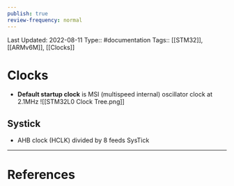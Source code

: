 ```yaml
---
publish: true
review-frequency: normal
---
```

Last Updated: 2022-08-11
Type:: #documentation 
Tags:: [[STM32]], [[ARMv6M]], [[Clocks]]


# Clocks
- **Default startup clock** is MSI (multispeed internal) oscillator clock at 2.1MHz 
![[STM32L0 Clock Tree.png]]

## Systick
- AHB clock (HCLK) divided by 8 feeds SysTick

---
# References